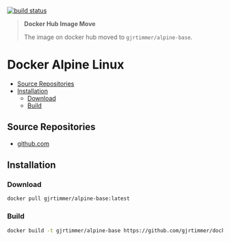 [![build status](https://gitlab.timmertech.nl/docker/alpine-base/badges/master/pipeline.svg)](https://gitlab.timmertech.nl/docker/alpine-base/commits/master)

> **Docker Hub Image Move**
> 
> The image on docker hub moved to `gjrtimmer/alpine-base`.

# Docker Alpine Linux

- [Source Repositories](#source-repositories)
- [Installation](#installation)
  - [Download](#download)
  - [Build](#build)

## Source Repositories

- [github.com](https://github.com/gjrtimmer/docker-alpine-base)

## Installation

### Download

```bash
docker pull gjrtimmer/alpine-base:latest
```

### Build

```bash
docker build -t gjrtimmer/alpine-base https://github.com/gjrtimmer/docker-alpine-base
```
